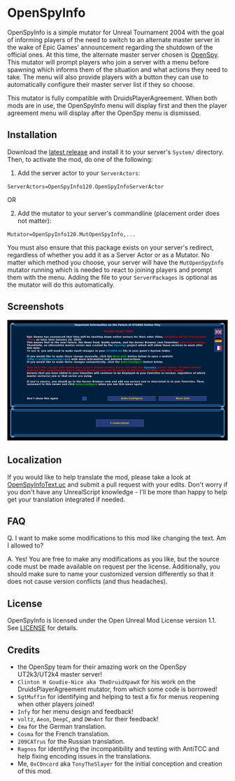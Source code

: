 OpenSpyInfo
===========
OpenSpyInfo is a simple mutator for Unreal Tournament 2004 with the goal of informing players of the need to switch to an alternate master server in the wake of Epic Games' announcement regarding the shutdown of the official ones.
At this time, the alternate master server chosen is [OpenSpy](https://github.com/chc/openspy-core-v2).
This mutator will prompt players who join a server with a menu before spawning which informs them of the situation and what actions they need to take.
The menu will also provide players with a button they can use to automatically configure their master server list if they so choose.

This mutator is fully compatible with DruidsPlayerAgreement. When both mods are in use, the OpenSpyInfo menu will display first and then the player agreement menu will display after the OpenSpy menu is dismissed.

Installation
------------
Download the [latest release](https://github.com/0xC0ncord/OpenSpyInfo/releases/latest) and install it to your server's `System/` directory. Then, to activate the mod, do one of the following:
1. Add the server actor to your `ServerActors`:
```
ServerActors=OpenSpyInfo120.OpenSpyInfoServerActor
```
OR

2. Add the mutator to your server's commandline (placement order does not matter):
```
Mutator=OpenSpyInfo120.MutOpenSpyInfo,...
```
You must also ensure that this package exists on your server's redirect, regardless of whether you add it as a Server Actor or as a Mutator.
No matter which method you choose, your server will have the `MutOpenSpyInfo` mutator running which is needed to react to joining players and prompt them with the menu.
Adding the file to your `ServerPackages` is optional as the mutator will do this automatically.

Screenshots
-----------
![Screenshot of the OpenSpy Info message window](Screenshots/preview.png)

Localization
------------
If you would like to help translate the mod, please take a look at [OpenSpyInfoText.uc](Classes/OpenSpyInfoText.uc) and submit a pull request with your edits. Don't worry if you don't have any UnrealScript knowledge - I'll be more than happy to help get your translation integrated if needed.

FAQ
---
Q. I want to make some modifications to this mod like changing the text. Am I allowed to?

A. Yes! You are free to make any modifications as you like, but the source code must be made available on request per the license. Additionally, you should make sure to name your customized version differently so that it does not cause version conflicts (and thus headaches).

License
-------
OpenSpyInfo is licensed under the Open Unreal Mod License version 1.1. See [LICENSE](LICENSE) for details.

Credits
-------
- the OpenSpy team for their amazing work on the OpenSpy UT2k3/UT2k4 master server!
- `Clinton H Goudie-Nice aka TheDruidXpawX` for his work on the DruidsPlayerAgreement mutator, from which some code is borrowed!
- `SgtMuffin` for identifying and helping to test a fix for menus reopening when other players joined!
- `Infy` for her menu design and feedback!
- `voltz`, `Aeon`, `DeepC`, and `DW>Ant` for their feedback!
- `Ema` for the German translation.
- `Cosma` for the French translation.
- `209CATrus` for the Russian translation.
- `Ragnos` for identifying the incompatibility and testing with AntiTCC and help fixing encoding issues in the translations.
- Me, `0xC0ncord` aka `TonyTheSlayer` for the initial conception and creation of this mod.

